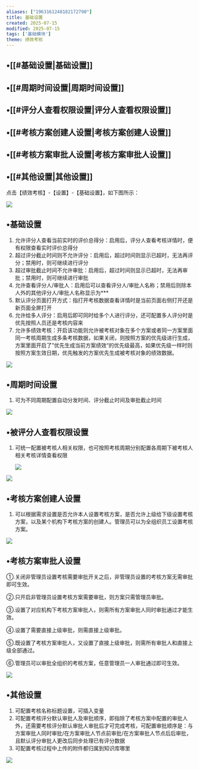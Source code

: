 ```yaml
---
aliases: ["1963161248182172790"]
title: 基础设置
created: 2025-07-15
modified: 2025-07-15
tags: ['基础模块']
theme: 绩效考核
---
```


## •[[#基础设置|基础设置]]

## •[[#周期时间设置|周期时间设置]]

## •[[#评分人查看权限设置|评分人查看权限设置]]

## •[[#考核方案创建人设置|考核方案创建人设置]]

## •[[#考核方案审批人设置|考核方案审批人设置]]

## •[[#其他设置|其他设置]]

点击【绩效考核】-【设置】-【基础设置】，如下图所示：

![](https://myhelpdoc.oss-cn-heyuan.aliyuncs.com/mdimages/cd2d2c591f031b3435e9a9daf893b560.jpg)

## •基础设置

1. 允许评分人查看当前实时的评价总得分：启用后，评分人查看考核详情时，便有权限查看实时评价总得分
2. 超过评分截止时间则不允许评分：启用后，超过时间则显示已超时，无法再评分；禁用时，则可继续进行评分
3. 超过审批截止时间不允许审批：启用后，超过时间则显示已超时，无法再审批；禁用时，则可继续进行审批
4. 允许查看评分人/审批人：启用后可以查看评分人/审批人名称；禁用后则除本人外的其他评分人/审批人名称显示为\*\*\*
5. 默认评分页面打开方式：指打开考核数据查看详情时是当前页面右侧打开还是新页面全屏打开
6. 允许给多人评分：启用后即可同时给多个人进行评分，还可配置多人评分时是优先按照人员还是考核内容来
7. 允许多绩效考核：开启该功能则允许被考核对象在多个方案或者同一方案里面同一考核周期生成多条考核数据，如果关闭，则按照方案的优先级进行生成，方案里面开启了”优先生成当前方案绩效“的优先级最高，如果优先级一样时则按照方案生效日期，优先触发的方案优先生成被考核对象的绩效数据。

![](https://myhelpdoc.oss-cn-heyuan.aliyuncs.com/mdimages/a2cb8c18af63c50904a33d870aebaeae.jpg)

## •周期时间设置

1. 可为不同周期配置自动分发时间、评分截止时间及审批截止时间

![](https://myhelpdoc.oss-cn-heyuan.aliyuncs.com/mdimages/06cfb3647b73497f7047190bd6603ba9.jpg)

## •被评分人查看权限设置

1. 可统一配置被考核人相关权限，也可按照考核周期分别配置各周期下被考核人相关考核详情查看权限

   ![](https://myhelpdoc.oss-cn-heyuan.aliyuncs.com/mdimages/5c11013574187d6757861ac76817cd42.jpg)

![](https://myhelpdoc.oss-cn-heyuan.aliyuncs.com/mdimages/24ba97bf535e839cdf2d330d9a0f54c1.jpg)

## •考核方案创建人设置

1. 可以根据需求设置是否允许本人设置考核方案，是否允许上级给下级设置考核方案，以及某个机构下考核方案的创建人。管理员可以为全组织员工设置考核方案。

![](https://myhelpdoc.oss-cn-heyuan.aliyuncs.com/mdimages/faa48ab1ce219df3cff144e4030ff7a8.jpg)

## •考核方案审批人设置

①.关闭非管理员设置考核需要审批开关之后，非管理员设置的考核方案无需审批即可生效。

②.只开启非管理员设置考核方案需要审批，则方案只需管理员审批。

③.设置了对应机构下考核方案审批人，则需所有方案审批人同时审批通过才能生效。

④.设置了需要直接上级审批，则需直接上级审批。

⑤.既设置了考核方案审批人，又设置了直接上级审批，则需所有审批人和直接上级全部通过。

⑥.管理员可以审批全组织的考核方案，任意管理员一人审批通过即可生效。

![](https://myhelpdoc.oss-cn-heyuan.aliyuncs.com/mdimages/4fabc17376cb4e25ac33ee448233858f.jpg)

## •其他设置

1. 可配置考核名称标题设置，可插入变量
2. 可配置考核评分默认审批人及审批顺序，即指除了考核方案中配置的审批人外，还需要考核评分默认审批人审批后才可完成考核，可配置审批顺序是：与方案审批人同时审批/在方案审批人节点前审批/在方案审批人节点后后审批，且默认评分审批人更改后同步处理已有评分数据
3. 可配置考核过程中上传的附件都归属到知识库哪里

![](https://myhelpdoc.oss-cn-heyuan.aliyuncs.com/mdimages/c50199876b56a5edaef4d34c61977cce.jpg)

